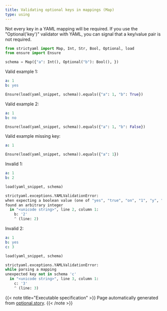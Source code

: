 ```yaml
---
title: Validating optional keys in mappings (Map)
type: using
---
```



Not every key in a YAML mapping will be required. If
you use the "Optional('key')" validator with YAML,
you can signal that a key/value pair is not required.




```python
from strictyaml import Map, Int, Str, Bool, Optional, load
from ensure import Ensure

schema = Map({"a": Int(), Optional("b"): Bool(), })

```



Valid example 1:

```yaml
a: 1
b: yes

```


```python
Ensure(load(yaml_snippet, schema)).equals({"a": 1, "b": True})

```




Valid example 2:

```yaml
a: 1
b: no

```


```python
Ensure(load(yaml_snippet, schema)).equals({"a": 1, "b": False})

```




Valid example missing key:

```yaml
a: 1
```


```python
Ensure(load(yaml_snippet, schema)).equals({"a": 1})

```




Invalid 1:

```yaml
a: 1
b: 2

```


```python
load(yaml_snippet, schema)
```


```python
strictyaml.exceptions.YAMLValidationError:
when expecting a boolean value (one of "yes", "true", "on", "1", "y", "no", "false", "off", "0", "n")
found an arbitrary integer
  in "<unicode string>", line 2, column 1:
    b: '2'
    ^ (line: 2)
```




Invalid 2:

```yaml
a: 1
b: yes
c: 3

```


```python
load(yaml_snippet, schema)
```


```python
strictyaml.exceptions.YAMLValidationError:
while parsing a mapping
unexpected key not in schema 'c'
  in "<unicode string>", line 3, column 1:
    c: '3'
    ^ (line: 3)
```






{{< note title="Executable specification" >}}
Page automatically generated from <a href="https://github.com/crdoconnor/strictyaml/blob/master/hitch/story/optional.story">optional.story</a>.
{{< /note >}}